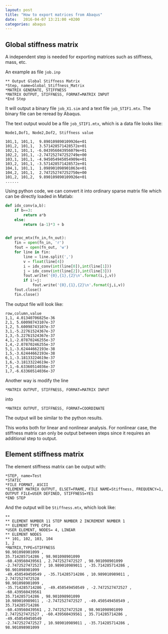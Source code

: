 ```yaml
---
layout: post
title: "How to export matrices from Abaqus"
date:   2016-04-07 13:21:00 +0200
categories: abaqus
---
```


## Global stiffness matrix

A independent step is needed for exporting matrices such as stiffness, mass, etc.

An example as file `job.inp`

```
** Output Global Stiffness Matrix
*Step, name=Global_Stiffness_Matrix
*MATRIX GENERATE, STIFFNESS
*MATRIX OUTPUT, STIFFNESS, FORMAT=MATRIX INPUT
*End Step
```

It will output a binary file `job_X1.sim` and a text file `job_STIF1.mtx`. The binary file can be reread by Abaqus.

The text output would be a file `job_STIF1.mtx`, which is a data file looks like:

```
Node1,Dof1, Node2,Dof2, Stiffness value

101,1, 101,1,  9.890109890109926e+01
101,2, 101,1,  3.571428571428572e+01
102,1, 101,1, -6.043956043956079e+01
102,2, 101,1, -2.747252747252749e+00
103,1, 101,1, -4.945054945054909e+01
103,2, 101,1, -3.571428571428572e+01
104,1, 101,1,  1.098901098901063e+01
104,2, 101,1,  2.747252747252750e+00
101,2, 101,2,  9.890109890109926e+01
......
```

Using python code, we can convert it into ordinary sparse matrix file which can be directly loaded in Matlab:

```python
def idx_conv(a,b):
    if b==3:
        return a*b
    else:
        return (a-1)*3 + b


def proc_mtx(fn_in,fn_out):
    fin = open(fn_in, 'r')
    fout = open(fn_out, 'w')
    for line in fin:
        line = line.split(',')
        v = float(line[4])
        i = idx_conv(int(line[0]),int(line[1]))
        j = idx_conv(int(line[2]),int(line[3]))
        fout.write('{0},{1},{2}\n'.format(i,j,v))
        if i!=j:
            fout.write('{0},{1},{2}\n'.format(j,i,v))
    fout.close()
    fin.close()
```

The output file will look like:

```
row,column,value
1,1, 4.01340706825e-36
2,1, 5.60098743107e-37
1,2, 5.60098743107e-37
3,1,-5.22761524367e-37
1,3,-5.22761524367e-37
4,1,-2.07870246255e-37
1,4,-2.07870246255e-37
5,1,-3.62444662193e-38
1,5,-3.62444662193e-38
6,1,-3.18133224619e-37
1,6,-3.18133224619e-37
7,1,-6.63360514036e-37
1,7,-6.63360514036e-37
```

Another way is modify the line

`*MATRIX OUTPUT, STIFFNESS, FORMAT=MATRIX INPUT`

into

`*MATRIX OUTPUT, STIFFNESS, FORMAT=COORDINATE`

The output will be similar to the python results.

This works both for linear and nonlinear analysis. For nonlinear case, the stiffness matrix can only be output between steps since it requires an additional step to output.

## Element stiffness matrix

The element stiffness matrix can be output with:

```
*STEP, name=Test
*STATIC
*FILE FORMAT, ASCII
*ELEMENT MATRIX OUTPUT, ELSET=FRAME, FILE NAME=Stiffness, FREQUENCY=1, OUTPUT FILE=USER DEFINED, STIFFNESS=YES
*END STEP
```

And the output will be `Stiffness.mtx`, which look like:

```
**
** ELEMENT NUMBER 11 STEP NUMBER 2 INCREMENT NUMBER 1
** ELEMENT TYPE CPS4
*USER ELEMENT, NODES= 4, LINEAR
** ELEMENT NODES
** 101, 102, 103, 104
1, 2
*MATRIX,TYPE=STIFFNESS
98.901098901099 ,
35.714285714286 , 98.901098901099
-60.439560439561 , 2.7472527472527 , 98.901098901099
-2.7472527472527 , 10.989010989011 , -35.714285714286 , 98.901098901099
-49.450549450549 , -35.714285714286 , 10.989010989011 , 2.7472527472528
98.901098901099 ,
-35.714285714286 , -49.450549450549 , -2.7472527472527 , -60.439560439561
35.714285714286 , 98.901098901099
10.989010989011 , -2.7472527472527 , -49.450549450549 , 35.714285714286
-60.439560439561 , 2.7472527472528 , 98.901098901099
2.7472527472527 , -60.439560439561 , 35.714285714286 , -49.450549450549
-2.7472527472527 , 10.989010989011 , -35.714285714286 , 98.901098901099
```